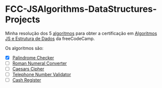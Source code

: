 # FCC-JSAlgorithms-DataStructures-Projects
Minha resolução dos 5 [algoritmos](https://www.freecodecamp.org/learn/javascript-algorithms-and-data-structures/#javascript-algorithms-and-data-structures-projects) para obter a certificação em [Algoritmos JS e Estrutura de Dados](https://www.freecodecamp.org/learn/javascript-algorithms-and-data-structures/) da freeCodeCamp.

Os algoritmos são:
 - [X] [Palindrome Checker](palindrome-checker/)
 - [ ] [Roman Numeral Converter](roman-numeral-converter/)
 - [ ] [Caesars Cipher](caesars-cipher/)
 - [ ] [Telephone Number Validator](telephone-number-validator/)
 - [ ] [Cash Register](cash-register/)

